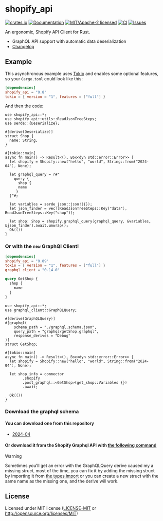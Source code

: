 # shopify_api

[![crates.io](https://img.shields.io/crates/v/shopify_api.svg)](https://crates.io/crates/shopify_api)
[![Documentation](https://docs.rs/shopify_api/badge.svg)](https://docs.rs/shopify_api)
[![MIT/Apache-2 licensed](https://img.shields.io/crates/l/shopify_api.svg)](./LICENSE.txt)
[![CI](https://github.com/0xtlt/shopify_api/actions/workflows/ci.yml/badge.svg)](https://github.com/0xtlt/shopify_api/actions/workflows/ci.yml)
[![Issues](https://img.shields.io/github/issues/0xtlt/shopify_api)](https://img.shields.io/github/issues/0xtlt/shopify_api)

An ergonomic, Shopify API Client for Rust.

- GraphQL API support with automatic data deserialization
- [Changelog](CHANGELOG.md)

## Example

This asynchronous example uses [Tokio](https://tokio.rs) and enables some
optional features, so your `Cargo.toml` could look like this:

```toml
[dependencies]
shopify_api = "0.8"
tokio = { version = "1", features = ["full"] }
```

And then the code:

```rust,no_run
use shopify_api::*;
use shopify_api::utils::ReadJsonTreeSteps;
use serde::{Deserialize};

#[derive(Deserialize)]
struct Shop {
  name: String,
}

#[tokio::main]
async fn main() -> Result<(), Box<dyn std::error::Error>> {
  let shopify = Shopify::new("hello", "world", String::from("2024-04"), None);

  let graphql_query = r#"
    query {
      shop {
      name
     }
  }"#;

  let variables = serde_json::json!({});
  let json_finder = vec![ReadJsonTreeSteps::Key("data"), ReadJsonTreeSteps::Key("shop")];

  let shop: Shop = shopify.graphql_query(graphql_query, &variables, &json_finder).await.unwrap();
  Ok(())
}
```

### Or with the `new` GraphQl Client!

```toml
[dependencies]
shopify_api = "0.89"
tokio = { version = "1", features = ["full"] }
graphql_client = "0.14.0"
```

```graphql
query GetShop {
  shop {
    name
  }
}
```

```rust,no_run
use shopify_api::*;
use graphql_client::GraphQLQuery;

#[derive(GraphQLQuery)]
#[graphql(
    schema_path = "./graphql.schema.json",
    query_path = "graphql/getShop.graphql",
    response_derives = "Debug"
)]
struct GetShop;

#[tokio::main]
async fn main() -> Result<(), Box<dyn std::error::Error>> {
  let shopify = Shopify::new("hello", "world", String::from("2024-04"), None);

  let shop_info = connector
        .shopify
        .post_graphql::<GetShop>(get_shop::Variables {})
        .await;

  Ok(())
}
```

### Download the graphql schema

#### You can download one from this repository

- [2024-04](./schemas/2024-04.json)

#### Or download it from the Shopify Graphql API with [the following command](./schema_dl.graphql)

> [!WARNING]
> Sometimes you'll get an error with the GraphQLQuery derive caused my a missing struct, most of the time, you can fix it by adding the missing struct by importing it from [the types import](./src/graphql/types.rs) or you can create a new struct with the same name as the missing one, and the derive will work.

## License

Licensed under MIT license ([LICENSE-MIT](LICENSE-MIT) or <http://opensource.org/licenses/MIT>)
